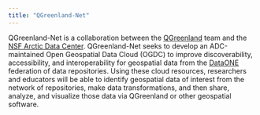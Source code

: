 ```yaml
---
title: "QGreenland-Net"
---
```


QGreenland-Net is a collaboration between the
[QGreenland](https://qgreenland.org) team and the [NSF Arctic Data
Center](http://arctic.icecoredata.org/). QGreenland-Net seeks to develop an
ADC-maintained Open Geospatial Data Cloud (OGDC) to improve discoverability,
accessibility, and interoperability for geospatial data from the
[DataONE](https://www.dataone.org/) federation of data repositories. Using these
cloud resources, researchers and educators will be able to identify geospatial
data of interest from the network of repositories, make data transformations,
and then share, analyze, and visualize those data via QGreenland or other
geospatial software.
